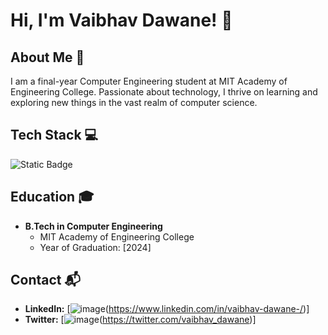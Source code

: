 # Hi, I'm Vaibhav Dawane! 👋

## About Me 🚀
I am a final-year Computer Engineering student at MIT Academy of Engineering College. Passionate about technology, I thrive on learning and exploring new things in the vast realm of computer science.

## Tech Stack 💻
![Static Badge](https://img.shields.io/badge/c%2B%2B-blue?style=for-the-badge)




## Education 🎓
- **B.Tech in Computer Engineering**
  - MIT Academy of Engineering College
  - Year of Graduation: [2024]

## Contact 📬
- **LinkedIn:** [![image](https://github.com/vaibhav-dawane/vaibhav-dawane/assets/137803297/bc6727ae-9c61-44ac-a24d-54f397379a04)(https://www.linkedin.com/in/vaibhav-dawane-/)]
- **Twitter:** [![image](https://github.com/vaibhav-dawane/vaibhav-dawane/assets/137803297/9272a69f-b0f2-4101-9b82-9c3fe04c8ee2)(https://twitter.com/vaibhav_dawane)]

